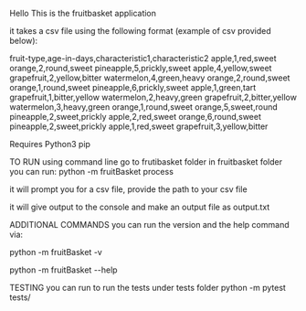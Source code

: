 Hello This is the fruitbasket application

it takes a csv file using the following format (example of csv provided below):

fruit-type,age-in-days,characteristic1,characteristic2
apple,1,red,sweet
orange,2,round,sweet
pineapple,5,prickly,sweet
apple,4,yellow,sweet
grapefruit,2,yellow,bitter
watermelon,4,green,heavy
orange,2,round,sweet
orange,1,round,sweet
pineapple,6,prickly,sweet
apple,1,green,tart
grapefruit,1,bitter,yellow
watermelon,2,heavy,green
grapefruit,2,bitter,yellow
watermelon,3,heavy,green
orange,1,round,sweet
orange,5,sweet,round
pineapple,2,sweet,prickly
apple,2,red,sweet
orange,6,round,sweet
pineapple,2,sweet,prickly
apple,1,red,sweet
grapefruit,3,yellow,bitter


Requires 
Python3
pip



TO RUN
using command line go to frutibasket folder
in fruitbasket folder you can run:
python -m fruitBasket process

it will prompt you for a csv file, provide the path to your csv file

it will give output to the console and make an output file as output.txt




ADDITIONAL COMMANDS
you can run the version and the help command via:

python -m fruitBasket -v

python -m fruitBasket --help

TESTING
you can run to run the tests under tests folder
python -m pytest tests/
